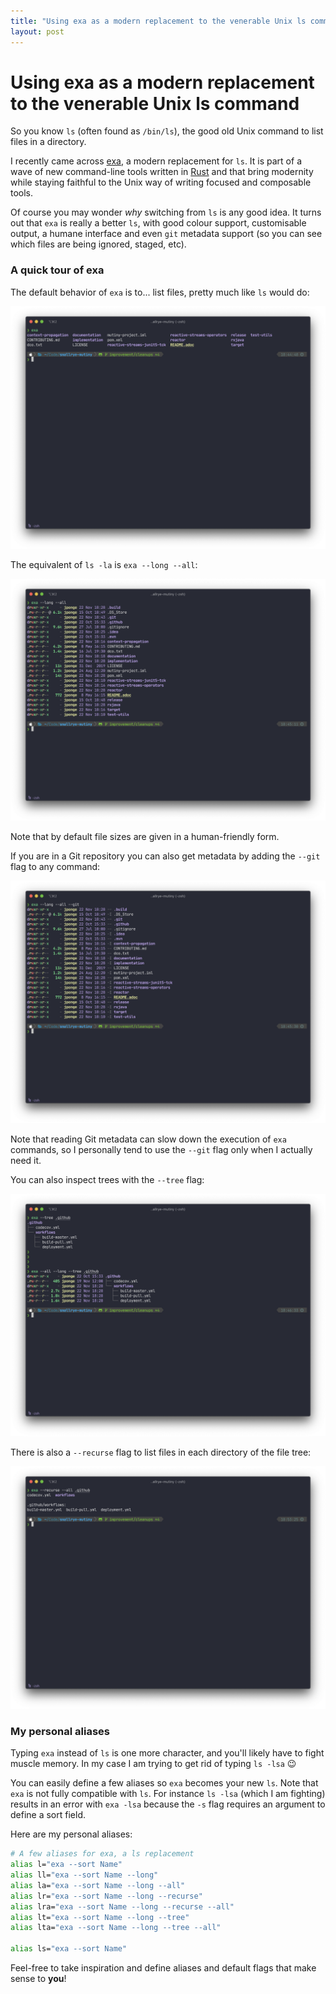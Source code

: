 ```yaml
---
title: "Using exa as a modern replacement to the venerable Unix ls command"
layout: post
---
```


# Using exa as a modern replacement to the venerable Unix ls command

So you know `ls` (often found as `/bin/ls`), the good old Unix command to list files in a directory.

I recently came across [exa](https://the.exa.website), a modern replacement for `ls`. It is part of a wave of new command-line tools written in [Rust](https://www.rust-lang.org) and that bring modernity while staying faithful to the Unix way of writing focused and composable tools.

Of course you may wonder *why* switching from `ls` is any good idea. It turns out that `exa` is really a better `ls`, with good colour support, customisable output, a humane interface and even `git` metadata support (so you can see which files are being ignored, staged, etc).

### A quick tour of exa

The default behavior of `exa` is to... list files, pretty much like `ls` would do:

![exa](/images/posts/2020/exa/1.png)

The equivalent of `ls -la` is `exa --long --all`:

![exa](/images/posts/2020/exa/2.png)

Note that by default file sizes are given in a human-friendly form.

If you are in a Git repository you can also get metadata  by adding the `--git` flag to any command:

![exa](/images/posts/2020/exa/3.png)

Note that reading Git metadata can slow down the execution of `exa` commands, so I personally tend to use the `--git` flag only when I actually need it.

You can also inspect trees with the `--tree` flag:

![exa](/images/posts/2020/exa/4.png)

There is also a `--recurse` flag to list files in each directory of the file tree:

![exa](/images/posts/2020/exa/5.png)

### My personal aliases

Typing `exa` instead of `ls` is one more character, and you'll likely have to fight muscle memory. In my case I am trying to get rid of typing `ls -lsa` 😉

You can easily define a few aliases so `exa` becomes your new `ls`. Note that `exa` is not fully compatible with `ls`. For instance `ls -lsa` (which I am fighting) results in an error with `exa -lsa` because the `-s` flag requires an argument to define a sort field.

Here are my personal aliases:

```bash
# A few aliases for exa, a ls replacement
alias l="exa --sort Name"
alias ll="exa --sort Name --long"
alias la="exa --sort Name --long --all"
alias lr="exa --sort Name --long --recurse"
alias lra="exa --sort Name --long --recurse --all"
alias lt="exa --sort Name --long --tree"
alias lta="exa --sort Name --long --tree --all"

alias ls="exa --sort Name"
```

Feel-free to take inspiration and define aliases and default flags that make sense to **you**!